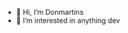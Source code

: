 - 👋 Hi, I’m Donmartins
- 👀 I’m interested in anything dev

<!---
WizardChiboy/WizardChiboy is a ✨ special ✨ repository because its `README.md` (this file) appears on your GitHub profile.
You can click the Preview link to take a look at your changes.
--->
